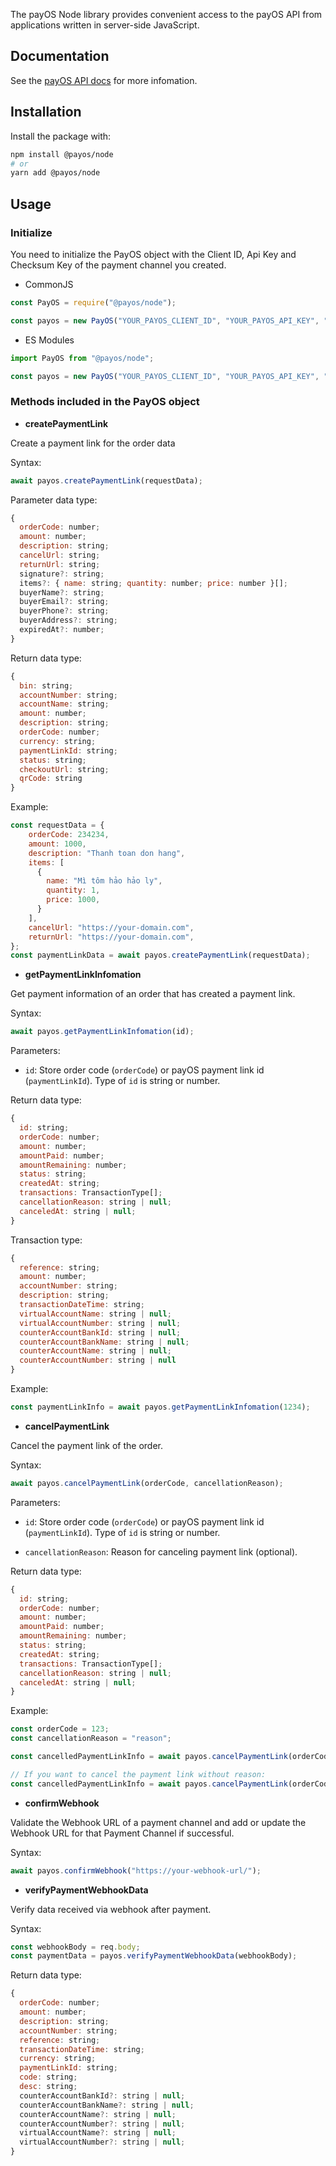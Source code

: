 The payOS Node library provides convenient access to the payOS API from applications written in server-side JavaScript.

## Documentation
See the [payOS API docs](https://payos.vn/docs/api/) for more infomation.

## Installation
Install the package with:
```bash
npm install @payos/node
# or
yarn add @payos/node
```

## Usage
### Initialize
You need to initialize the PayOS object with the Client ID, Api Key and Checksum Key of the payment channel you created. 

* CommonJS
```javascript
const PayOS = require("@payos/node");

const payos = new PayOS("YOUR_PAYOS_CLIENT_ID", "YOUR_PAYOS_API_KEY", "YOUR_PAYOS_CHECKSUM_KEY");
```

* ES Modules
```javascript
import PayOS from "@payos/node";

const payos = new PayOS("YOUR_PAYOS_CLIENT_ID", "YOUR_PAYOS_API_KEY", "YOUR_PAYOS_CHECKSUM_KEY");
```

### Methods included in the PayOS object

* **createPaymentLink**

Create a payment link for the order data

Syntax:
```javascript
await payos.createPaymentLink(requestData);
```
Parameter data type: 
```javascript
{
  orderCode: number;
  amount: number;
  description: string;
  cancelUrl: string;
  returnUrl: string;
  signature?: string;
  items?: { name: string; quantity: number; price: number }[];
  buyerName?: string;
  buyerEmail?: string;
  buyerPhone?: string;
  buyerAddress?: string;
  expiredAt?: number;
}
```
Return data type:
```javascript
{
  bin: string;
  accountNumber: string;
  accountName: string;
  amount: number;
  description: string;
  orderCode: number;
  currency: string;
  paymentLinkId: string;
  status: string;
  checkoutUrl: string;
  qrCode: string
}
```

Example:
```javascript
const requestData = {
    orderCode: 234234,
    amount: 1000,
    description: "Thanh toan don hang",
    items: [
      {
        name: "Mì tôm hảo hảo ly",
        quantity: 1,
        price: 1000,
      }
    ],
    cancelUrl: "https://your-domain.com",
    returnUrl: "https://your-domain.com",
};
const paymentLinkData = await payos.createPaymentLink(requestData);
```

* **getPaymentLinkInfomation**

Get payment information of an order that has created a payment link.

Syntax:
```javascript
await payos.getPaymentLinkInfomation(id);
```

Parameters:
* `id`: Store order code (`orderCode`) or payOS payment link id (`paymentLinkId`). Type of `id` is string or number.


Return data type:
```javascript
{
  id: string;
  orderCode: number;
  amount: number;
  amountPaid: number;
  amountRemaining: number;
  status: string;
  createdAt: string;
  transactions: TransactionType[];
  cancellationReason: string | null;
  canceledAt: string | null;
}
```

Transaction type:
```javascript
{
  reference: string;
  amount: number;
  accountNumber: string;
  description: string;
  transactionDateTime: string;
  virtualAccountName: string | null;
  virtualAccountNumber: string | null;
  counterAccountBankId: string | null;
  counterAccountBankName: string | null;
  counterAccountName: string | null;
  counterAccountNumber: string | null
}
```
Example:
```javascript
const paymentLinkInfo = await payos.getPaymentLinkInfomation(1234);
```

* **cancelPaymentLink**

Cancel the payment link of the order.

Syntax:
```javascript
await payos.cancelPaymentLink(orderCode, cancellationReason); 
```

Parameters:
* `id`: Store order code (`orderCode`) or payOS payment link id (`paymentLinkId`). Type of `id` is string or number.

* `cancellationReason`: Reason for canceling payment link (optional).

Return data type:
```javascript
{
  id: string;
  orderCode: number;
  amount: number;
  amountPaid: number;
  amountRemaining: number;
  status: string;
  createdAt: string;
  transactions: TransactionType[];
  cancellationReason: string | null;
  canceledAt: string | null;
}
```
Example:

```javascript
const orderCode = 123;
const cancellationReason = "reason";

const cancelledPaymentLinkInfo = await payos.cancelPaymentLink(orderCode, cancellationReason); 

// If you want to cancel the payment link without reason:
const cancelledPaymentLinkInfo = await payos.cancelPaymentLink(orderCode); 
```


* **confirmWebhook**

Validate the Webhook URL of a payment channel and add or update the Webhook URL for that Payment Channel if successful.

Syntax:

```javascript
await payos.confirmWebhook("https://your-webhook-url/");
```

* **verifyPaymentWebhookData**

Verify data received via webhook after payment.

Syntax:

```javascript
const webhookBody = req.body;
const paymentData = payos.verifyPaymentWebhookData(webhookBody);
```

Return data type:
```javascript
{
  orderCode: number;
  amount: number;
  description: string;
  accountNumber: string;
  reference: string;
  transactionDateTime: string;
  currency: string;
  paymentLinkId: string;
  code: string;
  desc: string;
  counterAccountBankId?: string | null;
  counterAccountBankName?: string | null;
  counterAccountName?: string | null;
  counterAccountNumber?: string | null;
  virtualAccountName?: string | null;
  virtualAccountNumber?: string | null;
}
```